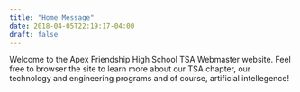 ```yaml
---
title: "Home Message"
date: 2018-04-05T22:19:17-04:00
draft: false
---
```


Welcome to the Apex Friendship High School TSA Webmaster website. Feel free to browser the site to learn more about our TSA chapter, our technology and engineering programs and of course, artificial intellegence!